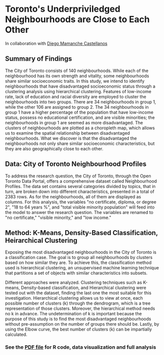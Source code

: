 # Toronto's Underpriviledged Neighbourhoods are Close to Each Other
In collaboration with [Diego Mamanche Castellanos](https://github.com/diegoarmaca)

## Summary of Findings
The City of Toronto consists of 140 neighbourhoods. While each of the neighbourhood has its own strength and vitality, some neighbourhoods share similar socioeconomic traits. In this study, we intend to identify neighbourhoods that have disadvantaged socioeconomic status through a clustering analysis using hierarchical clustering. Features of low-income rate, lack of education and racial diversity are employed to cluster the neighbourhoods into two groups. There are 34 neighbourhoods in group 1, while the other 106 are assigned to group 2. The 34 neighbourhoods in group 1 have a higher percentage of the population that have low-income status, possess no educational certification, and are visible minorities; the neighbourhoods in group 1 are seemed as more disadvantaged. The clusters of neighbourhoods are plotted as a choropleth map, which allows us to examine the spatial relationship between disadvantaged neighbourhoods. What we discover is that the disadvantaged the neighbourhoods not only share similar socioeconomic characteristics, but they are also geographically close to each other.

## Data: City of Toronto Neighbourhood Profiles
To address the research question, the City of Toronto, through the Open Toronto Data Portal, offers a comprehensive dataset called Neighbourhood Profiles. The data set contains several categories divided by topics, that in turn, are broken down into different characteristics, presented in a total of 2383 rows. As for the neighbourhoods, all of them are displayed as columns. For this analysis, the variables "no certificate, diploma, or degree 2", "18 to 64 years %", and "total visible minority population" will feed into the model to answer the research question. The variables are renamed to "no certificate," "visible minority," and "low income."

## Method: K-Means, Density-Based Classification, Heirarchical Clustering
Exposing the most disadvantaged neighbourhoods in the City of Toronto is a classification case. The goal is to group all neighbourhoods by clusters based on how similar they are. To achieve this, the classification method used is hierarchical clustering, an unsupervised machine learning technique that partitions a set of objects with similar characteristics into subsets.

Different approaches were analyzed. Clustering techniques such as K-means, Density-based classification, and Hierarchical clustering were tested out with the dataset, finding the last one the most suitable for this investigation. Hierarchical clustering allows us to view at once, each possible number of clusters (k) through the dendrogram, which is a tree representation of those clusters. Moreover, the hierarchical method needs no k in advance. The undetermination of k is important because the purpose of this study is to find the most disadvantaged neighbourhoods without pre-assumption on the number of groups there should be. Lastly, by using the Elbow curve, the best number of clusters (k) can be impartially calculated.

### See the [PDF file](neighbourhoods_clustering.pdf) for R code, data visualization and full analysis
